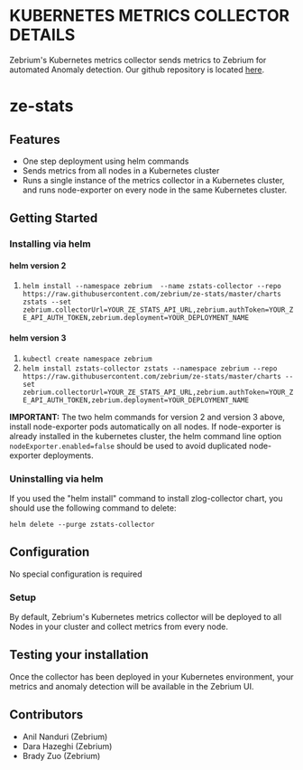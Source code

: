 # KUBERNETES METRICS COLLECTOR DETAILS
Zebrium's Kubernetes metrics collector sends metrics to Zebrium for automated Anomaly detection.
Our github repository is located [here](https://github.com/zebrium/ze-stats).

# ze-stats
## Features
* One step deployment using helm commands
* Sends metrics from all nodes in a Kubernetes cluster
* Runs a single instance of the metrics collector in a Kubernetes cluster, and runs node-exporter on every node in the same Kubernetes cluster.

## Getting Started
### Installing via helm
#### helm version 2
1. `helm install --namespace zebrium  --name zstats-collector --repo https://raw.githubusercontent.com/zebrium/ze-stats/master/charts zstats --set zebrium.collectorUrl=YOUR_ZE_STATS_API_URL,zebrium.authToken=YOUR_ZE_API_AUTH_TOKEN,zebrium.deployment=YOUR_DEPLOYMENT_NAME`

#### helm version 3
1. `kubectl create namespace zebrium`
2. `helm install zstats-collector zstats --namespace zebrium --repo https://raw.githubusercontent.com/zebrium/ze-stats/master/charts --set zebrium.collectorUrl=YOUR_ZE_STATS_API_URL,zebrium.authToken=YOUR_ZE_API_AUTH_TOKEN,zebrium.deployment=YOUR_DEPLOYMENT_NAME`

**IMPORTANT:** The two helm commands for version 2 and version 3 above, install node-exporter pods automatically on all nodes. If node-exporter is already installed in the kubernetes cluster, the helm command line option `nodeExporter.enabled=false` should be used to avoid duplicated node-exporter deployments.

### Uninstalling via helm

If you used the "helm install" command to install zlog-collector chart, you should use the following command to delete:
```
helm delete --purge zstats-collector
```

## Configuration
No special configuration is required

### Setup
By default, Zebrium's Kubernetes metrics collector will be deployed to all Nodes in your cluster and collect metrics from every node.

## Testing your installation
Once the collector has been deployed in your Kubernetes environment, your metrics and anomaly detection will be available in the Zebrium UI.

## Contributors
* Anil Nanduri (Zebrium)
* Dara Hazeghi (Zebrium)
* Brady Zuo (Zebrium)

